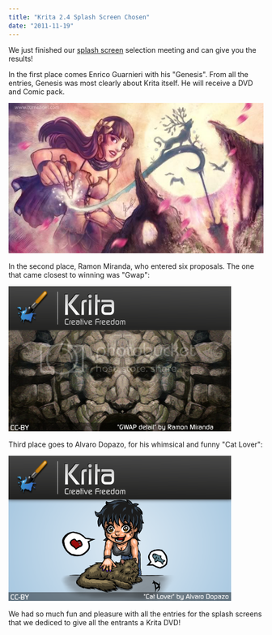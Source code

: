 ```yaml
---
title: "Krita 2.4 Splash Screen Chosen"
date: "2011-11-19"
---
```


We just finished our [splash screen](http://forum.kde.org/viewtopic.php?f=137&t=96909) selection meeting and can give you the results!

In the first place comes Enrico Guarnieri with his "Genesis". From all the entries, Genesis was most clearly about Krita itself. He will receive a DVD and Comic pack.

![](images/genesis_720px.jpg)

In the second place, Ramon Miranda, who entered six proposals. The one that came closest to winning was "Gwap":

![](images/Splash_05.png)

Third place goes to Alvaro Dopazo, for his whimsical and funny "Cat Lover":

![](images/splash_v4.png)

We had so much fun and pleasure with all the entries for the splash screens that we dediced to give all the entrants a Krita DVD!
